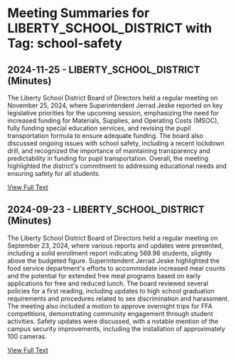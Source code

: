 # Meeting Summaries for LIBERTY_SCHOOL_DISTRICT with Tag: school-safety

## 2024-11-25 - LIBERTY_SCHOOL_DISTRICT (Minutes)

The Liberty School District Board of Directors held a regular meeting on November 25, 2024, where Superintendent Jerrad Jeske reported on key legislative priorities for the upcoming session, emphasizing the need for increased funding for Materials, Supplies, and Operating Costs (MSOC), fully funding special education services, and revising the pupil transportation formula to ensure adequate funding. The board also discussed ongoing issues with school safety, including a recent lockdown drill, and recognized the importance of maintaining transparency and predictability in funding for pupil transportation. Overall, the meeting highlighted the district's commitment to addressing educational needs and ensuring safety for all students.

[View Full Text](https://raw.githubusercontent.com/VoronoiPerspectives/WashingtonStateSchoolBoardExplorer/refs/heads/main/data/countries/usa/states/wa/counties/spokane/school_boards/liberty_school_district/2024/processed/2024-11-25-minutes.txt)

## 2024-09-23 - LIBERTY_SCHOOL_DISTRICT (Minutes)

The Liberty School District Board of Directors held a regular meeting on September 23, 2024, where various reports and updates were presented, including a solid enrollment report indicating 569.98 students, slightly above the budgeted figure. Superintendent Jerrad Jeske highlighted the food service department's efforts to accommodate increased meal counts and the potential for extended free meal programs based on early applications for free and reduced lunch. The board reviewed several policies for a first reading, including updates to high school graduation requirements and procedures related to sex discrimination and harassment. The meeting also included a motion to approve overnight trips for FFA competitions, demonstrating community engagement through student activities. Safety updates were discussed, with a notable mention of the campus security improvements, including the installation of approximately 100 cameras.

[View Full Text](https://raw.githubusercontent.com/VoronoiPerspectives/WashingtonStateSchoolBoardExplorer/refs/heads/main/data/countries/usa/states/wa/counties/spokane/school_boards/liberty_school_district/2024/processed/2024-09-23-docx-minutes.txt)

